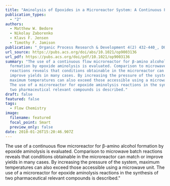 ```yaml
---
title: "Aminolysis of Epoxides in a Microreactor System: A Continuous Flow Approach to Beta-Amino Alcohols"
publication_types:
  - "2"
authors:
  - Matthew W. Bedore
  - Nikolay Zaborenko
  - Klavs F. Jensen
  - Timothy F. Jamison
publication: "_Organic Process Research & Development 4(2) 432-440_, DOI: 10.1021/op9003136"
url_source: https://pubs.acs.org/doi/abs/10.1021/op9003136
url_pdf: https://pubs.acs.org/doi/pdf/10.1021/op9003136
summary: "The use of a continuous flow microreactor for β-amino alcohol
  formation by epoxide aminolysis is evaluated. Comparison to microwave batch
  reactions reveals that conditions obtainable in the microreactor can match or
  improve yields in many cases. By increasing the pressure of the system,
  maximum temperatures can also exceed those accessible using a microwave unit.
  The use of a microreactor for epoxide aminolysis reactions in the synthesis of
  two pharmaceutical relevant compounds is described."
draft: false
featured: false
tags:
  - Flow Chemistry
image:
  filename: featured
  focal_point: Smart
  preview_only: false
date: 2010-01-26T15:20:46.907Z
---
```

The use of a continuous flow microreactor for β-amino alcohol formation by epoxide aminolysis is evaluated. Comparison to microwave batch reactions reveals that conditions obtainable in the microreactor can match or improve yields in many cases. By increasing the pressure of the system, maximum temperatures can also exceed those accessible using a microwave unit. The use of a microreactor for epoxide aminolysis reactions in the synthesis of two pharmaceutical relevant compounds is described."
